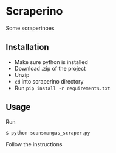# Scraperino

Some scraperinoes

## Installation

- Make sure python is installed
- Download .zip of the project
- Unzip
- <code>cd</code> into scraperino directory
- Run <code>pip install -r requirements.txt</code>

## Usage

Run

```bash
$ python scansmangas_scraper.py
````

Follow the instructions